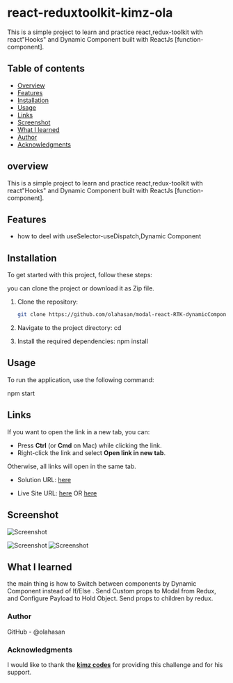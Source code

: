 # react-reduxtoolkit-kimz-ola

This is a simple project to learn and practice react,redux-toolkit with react"Hooks" and Dynamic Component built with ReactJs [function-component]. 

## Table of contents

- [Overview](#overview)
- [Features](#Features)
- [Installation](#Installation)
- [Usage](#Usage)
- [Links](#Links)
- [Screenshot](#Screenshot)
- [What I learned](#what-i-learned)
- [Author](#author)
- [Acknowledgments](#Acknowledgments)


## overview
This is a simple project to learn and practice react,redux-toolkit with react"Hooks" and Dynamic Component built with ReactJs [function-component]. 

## Features
- how to deel with useSelector-useDispatch,Dynamic Component

## Installation
To get started with this project, follow these steps:

you can clone the project or download it as Zip file.
1. Clone the repository:
   ```bash
   git clone https://github.com/olahasan/modal-react-RTK-dynamicComponent-kimz.git

2. Navigate to the project directory:
   cd <project-directory>

3. Install the required dependencies:
   npm install   


## Usage
To run the application, use the following command:

npm start


## Links

If you want to open the link in a new tab, you can:

- Press **Ctrl** (or **Cmd** on Mac) while clicking the link.
- Right-click the link and select **Open link in new tab**.

Otherwise, all links will open in the same tab.


- Solution URL: [here](https://github.com/olahasan/modal-react-RTK-dynamicComponent-kimz)

- Live Site URL: [here](https://react-reduxtoolkit-kimz-ola.surge.sh/) OR [here](https://react-reduxtoolkit-kimz-ola.netlify.app/)

 ## Screenshot
 
![Screenshot](./pic1.ipg)

![Screenshot](./pic4.jpg)
![Screenshot](./pic5.jpg)

## What I learned
the main thing is how to Switch between components by Dynamic Component instead of  If/Else . 
Send Custom props to Modal from Redux, and Configure Payload to Hold Object. Send props to children by redux.


### Author

GitHub - @olahasan

### Acknowledgments

I would like to thank the **[kimz codes](https://www.youtube.com/@kimzcodes)** for providing this challenge and for his support.


